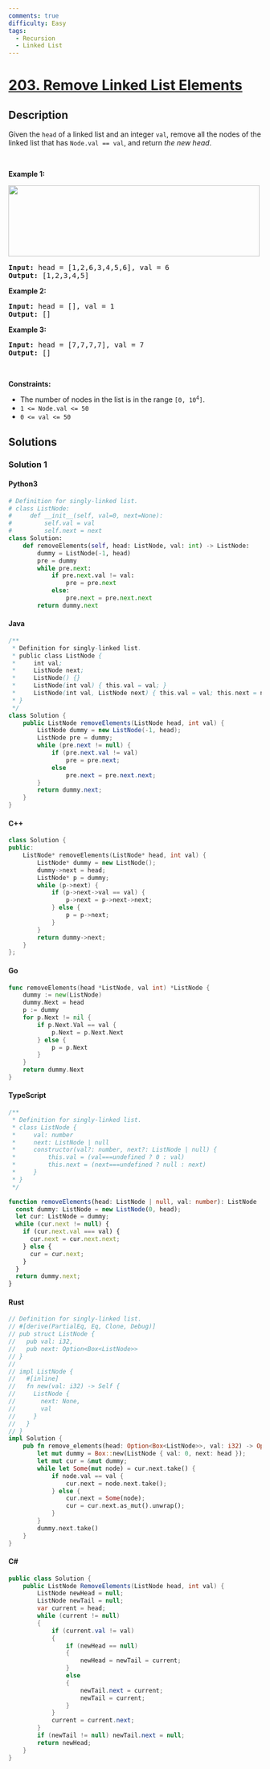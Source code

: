 ```yaml
---
comments: true
difficulty: Easy
tags:
  - Recursion
  - Linked List
---
```


<!-- problem:start -->

# [203. Remove Linked List Elements](https://leetcode.com/problems/remove-linked-list-elements)


## Description

<!-- description:start -->

<p>Given the <code>head</code> of a linked list and an integer <code>val</code>, remove all the nodes of the linked list that has <code>Node.val == val</code>, and return <em>the new head</em>.</p>

<p>&nbsp;</p>
<p><strong class="example">Example 1:</strong></p>
<img alt="" src="https://fastly.jsdelivr.net/gh/doocs/leetcode@main/solution/0200-0299/0203.Remove%20Linked%20List%20Elements/images/removelinked-list.jpg" style="width: 500px; height: 142px;" />
<pre>
<strong>Input:</strong> head = [1,2,6,3,4,5,6], val = 6
<strong>Output:</strong> [1,2,3,4,5]
</pre>

<p><strong class="example">Example 2:</strong></p>

<pre>
<strong>Input:</strong> head = [], val = 1
<strong>Output:</strong> []
</pre>

<p><strong class="example">Example 3:</strong></p>

<pre>
<strong>Input:</strong> head = [7,7,7,7], val = 7
<strong>Output:</strong> []
</pre>

<p>&nbsp;</p>
<p><strong>Constraints:</strong></p>

<ul>
	<li>The number of nodes in the list is in the range <code>[0, 10<sup>4</sup>]</code>.</li>
	<li><code>1 &lt;= Node.val &lt;= 50</code></li>
	<li><code>0 &lt;= val &lt;= 50</code></li>
</ul>

<!-- description:end -->

## Solutions

<!-- solution:start -->

### Solution 1

<!-- tabs:start -->

#### Python3

```python
# Definition for singly-linked list.
# class ListNode:
#     def __init__(self, val=0, next=None):
#         self.val = val
#         self.next = next
class Solution:
    def removeElements(self, head: ListNode, val: int) -> ListNode:
        dummy = ListNode(-1, head)
        pre = dummy
        while pre.next:
            if pre.next.val != val:
                pre = pre.next
            else:
                pre.next = pre.next.next
        return dummy.next
```

#### Java

```java
/**
 * Definition for singly-linked list.
 * public class ListNode {
 *     int val;
 *     ListNode next;
 *     ListNode() {}
 *     ListNode(int val) { this.val = val; }
 *     ListNode(int val, ListNode next) { this.val = val; this.next = next; }
 * }
 */
class Solution {
    public ListNode removeElements(ListNode head, int val) {
        ListNode dummy = new ListNode(-1, head);
        ListNode pre = dummy;
        while (pre.next != null) {
            if (pre.next.val != val)
                pre = pre.next;
            else
                pre.next = pre.next.next;
        }
        return dummy.next;
    }
}
```

#### C++

```cpp
class Solution {
public:
    ListNode* removeElements(ListNode* head, int val) {
        ListNode* dummy = new ListNode();
        dummy->next = head;
        ListNode* p = dummy;
        while (p->next) {
            if (p->next->val == val) {
                p->next = p->next->next;
            } else {
                p = p->next;
            }
        }
        return dummy->next;
    }
};
```

#### Go

```go
func removeElements(head *ListNode, val int) *ListNode {
	dummy := new(ListNode)
	dummy.Next = head
	p := dummy
	for p.Next != nil {
		if p.Next.Val == val {
			p.Next = p.Next.Next
		} else {
			p = p.Next
		}
	}
	return dummy.Next
}
```

#### TypeScript

```ts
/**
 * Definition for singly-linked list.
 * class ListNode {
 *     val: number
 *     next: ListNode | null
 *     constructor(val?: number, next?: ListNode | null) {
 *         this.val = (val===undefined ? 0 : val)
 *         this.next = (next===undefined ? null : next)
 *     }
 * }
 */

function removeElements(head: ListNode | null, val: number): ListNode | null {
  const dummy: ListNode = new ListNode(0, head);
  let cur: ListNode = dummy;
  while (cur.next != null) {
    if (cur.next.val === val) {
      cur.next = cur.next.next;
    } else {
      cur = cur.next;
    }
  }
  return dummy.next;
}
```

#### Rust

```rust
// Definition for singly-linked list.
// #[derive(PartialEq, Eq, Clone, Debug)]
// pub struct ListNode {
//   pub val: i32,
//   pub next: Option<Box<ListNode>>
// }
//
// impl ListNode {
//   #[inline]
//   fn new(val: i32) -> Self {
//     ListNode {
//       next: None,
//       val
//     }
//   }
// }
impl Solution {
    pub fn remove_elements(head: Option<Box<ListNode>>, val: i32) -> Option<Box<ListNode>> {
        let mut dummy = Box::new(ListNode { val: 0, next: head });
        let mut cur = &mut dummy;
        while let Some(mut node) = cur.next.take() {
            if node.val == val {
                cur.next = node.next.take();
            } else {
                cur.next = Some(node);
                cur = cur.next.as_mut().unwrap();
            }
        }
        dummy.next.take()
    }
}
```

#### C#

```cs
public class Solution {
    public ListNode RemoveElements(ListNode head, int val) {
        ListNode newHead = null;
        ListNode newTail = null;
        var current = head;
        while (current != null)
        {
            if (current.val != val)
            {
                if (newHead == null)
                {
                    newHead = newTail = current;
                }
                else
                {
                    newTail.next = current;
                    newTail = current;
                }
            }
            current = current.next;
        }
        if (newTail != null) newTail.next = null;
        return newHead;
    }
}
```

<!-- tabs:end -->

<!-- solution:end -->

<!-- problem:end -->
